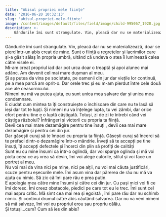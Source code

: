 ```yaml
---
title: "Abisul propriei mele ființe"
date: '2016-06-20 10:32:13'
slug: 'abisul-propriei-mele-fiinte'
image: /content/images/default/files/field/image/child-995067_1920.jpg
description: >-
    Gândurile îmi sunt strangulate. Vin, pleacă dar nu se materializează, doar se pierd într-un abis creat de mine. Sunt o ființă a regretelor și lacrimilor care și-a găsit sălaș în propria umbră, uitând 
---
```

<div class="kg-card-markdown"><div>Gândurile îmi sunt strangulate. Vin, pleacă dar nu se materializează, doar se pierd într-un abis creat de mine. Sunt o ființă a regretelor și lacrimilor care și-a găsit sălaș în propria umbră, uitând că undeva o stea îi luminează calea către visele ei.</div>
<div>Mi-am creat propriul iad dar pot urca doar o treaptă și apoi alunec mai adânc. Am devenit cel mai mare dușman al meu.</div>
<div> </div>
<div>Și aș putea da vina pe societate, pe oamenii din jur dar viețile lor continuă, pe a mea parcă am oprit-o. Dar orele trec și eu m-am pierdut între cele două ace ale ceasornicului. </div>
<div>Nimeni nu mă va putea ajuta, eu sunt unica mea salvare dar și unica mea condamnare. </div>
<div> </div>
<div>E ciudat cum mintea ta îți construiește o închisoare din care nu te lasă să ieși dar tot te lupți. Și nimeni nu va înțelege lupta, tu vei zâmbi, dar orice efort pentru tine e o luptă câștigată. Totuși, zi de zi te întrebi când vei câștiga războiul? Înfrângeri și victorii cu propria ta ființă. </div>
<div>Devii cea mai mare dezamăgire pentru tine însuți , devii cea mai mare dezamăgire și pentru cei din jur. </div>
<div> </div>
<div>Dar găsești curaj să te împaci cu propria ta ființă. Găsești curaj să încerci să te prefaci dintr-o dezamăgire într-o mândrie. Înveți să te accepți pe tine însuți, îți accepți defectele și încerci din plin să profiți de calități</div>
<div>Sunt eu cu mine însumi ca într-o oglindă,  dar voi sparge oglinda și mă voi picta ceea ce aș vrea să devin, îmi voi alege culorile, stilul și voi face un portret al meu.</div>
<div> </div>
<div>Nu voi mai da vina nici pe mine, nici pe alții, nu voi mai căuta justificări, scuze pentru eșecurile mele. Îmi asum vina dar părerea de rău nu mă va ajuta cu nimic. Să zic că îmi pare rău e prea puțin.  </div>
<div>E apologia mea către mine însumi și către cei din jur. Cu pași mici voi fi ce îmi doresc.  Îmi creez obstacole, piedici pe care tot eu le trec. Îmi sunt cel mai aspru critic. Mă simt cea mai rea și egoistă , îmi pare rău dar nu schimb nimic. Și continui drumul către abis căutând salvarea.  Dar nu va veni nimeni să mă salveze, îmi voi eu propriul erou sau propriu călău.</div>
<div> </div>
<div>Și totuși...cum? Cum să ies din abis?</div>
</div>
    